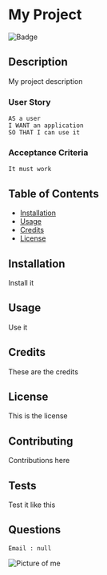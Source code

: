 # My Project

![Badge](https://img.shields.io/badge/My%20Label-My%20Message-blue)
    
## Description
My project description
    
### User Story
```
AS a user
I WANT an application
SO THAT I can use it
```
    
### Acceptance Criteria
```
It must work
```
    
## Table of Contents
    
* [Installation](#installation)
* [Usage](#usage)
* [Credits](#credits)
* [License](#license)
    
## Installation
Install it
    
## Usage 
Use it
    
## Credits
These are the credits
    
## License
This is the license
    
## Contributing
Contributions here
    
## Tests
Test it like this
    
## Questions
```
Email : null
```
![Picture of me](https://avatars3.githubusercontent.com/u/35753007?v=4)